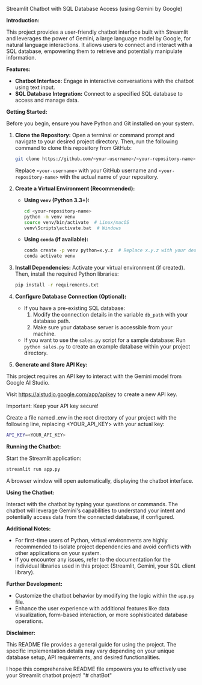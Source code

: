 Streamlit Chatbot with SQL Database Access (using Gemini by Google)

**Introduction:**

This project provides a user-friendly chatbot interface built with Streamlit and leverages the power of Gemini, a large language model by Google, for natural language interactions. It allows users to connect and interact with a SQL database, empowering them to retrieve and potentially manipulate information.

**Features:**

- **Chatbot Interface:** Engage in interactive conversations with the chatbot using text input.
- **SQL Database Integration:** Connect to a specified SQL database to access and manage data.

**Getting Started:**

Before you begin, ensure you have Python and Git installed on your system.

1. **Clone the Repository:**
   Open a terminal or command prompt and navigate to your desired project directory. Then, run the following command to clone this repository from GitHub:

   ```bash
   git clone https://github.com/<your-username>/<your-repository-name>.git
   ```

   Replace `<your-username>` with your GitHub username and `<your-repository-name>` with the actual name of your repository.

2. **Create a Virtual Environment (Recommended):**
   - **Using `venv` (Python 3.3+):**
     ```bash
     cd <your-repository-name>
     python -m venv venv
     source venv/bin/activate  # Linux/macOS
     venv\Scripts\activate.bat  # Windows
     ```
   - **Using `conda` (if available):**
     ```bash
     conda create -p venv python=x.y.z  # Replace x.y.z with your desired Python version
     conda activate venv
     ```

3. **Install Dependencies:**
   Activate your virtual environment (if created). Then, install the required Python libraries:

   ```bash
   pip install -r requirements.txt
   ```

4. **Configure Database Connection (Optional):**
   - If you have a pre-existing SQL database:
     1. Modify the connection details in the variable `db_path` with your database path.
     2. Make sure your database server is accessible from your machine.
   - If you want to use the `sales.py` script for a sample database:
     Run `python sales.py` to create an example database within your project directory.

5. **Generate and Store API Key:**

This project requires an API key to interact with the Gemini model from Google AI Studio.

Visit https://aistudio.google.com/app/apikey to create a new API key.

Important: Keep your API key secure!

Create a file named .env in the root directory of your project with the following line, replacing <YOUR_API_KEY> with your actual key:

```bash
API_KEY=<YOUR_API_KEY>
```

**Running the Chatbot:**

Start the Streamlit application:

   ```bash
   streamlit run app.py
   ```

   A browser window will open automatically, displaying the chatbot interface.

**Using the Chatbot:**

Interact with the chatbot by typing your questions or commands. The chatbot will leverage Gemini's capabilities to understand your intent and potentially access data from the connected database, if configured.

**Additional Notes:**

- For first-time users of Python, virtual environments are highly recommended to isolate project dependencies and avoid conflicts with other applications on your system.
- If you encounter any issues, refer to the documentation for the individual libraries used in this project (Streamlit, Gemini, your SQL client library).

**Further Development:**

- Customize the chatbot behavior by modifying the logic within the `app.py` file.
- Enhance the user experience with additional features like data visualization, form-based interaction, or more sophisticated database operations.

**Disclaimer:**

This README file provides a general guide for using the project. The specific implementation details may vary depending on your unique database setup, API requirements, and desired functionalities.

I hope this comprehensive README file empowers you to effectively use your Streamlit chatbot project!
"# chatBot" 
